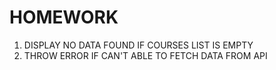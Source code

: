 # HOMEWORK

1. DISPLAY NO DATA FOUND IF COURSES LIST IS EMPTY
2. THROW ERROR IF CAN'T ABLE TO FETCH DATA FROM API